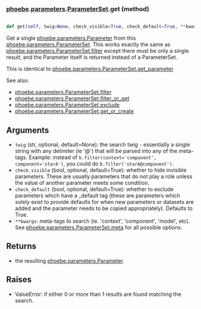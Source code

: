 ### [phoebe](phoebe.md).[parameters](phoebe.parameters.md).[ParameterSet](phoebe.parameters.ParameterSet.md).get (method)


```py

def get(self, twig=None, check_visible=True, check_default=True, **kwargs)

```



Get a single [phoebe.parameters.Parameter](phoebe.parameters.Parameter.md) from this
[phoebe.parameters.ParameterSet](phoebe.parameters.ParameterSet.md).  This works exactly the
same as [phoebe.parameters.ParameterSet.filter](phoebe.parameters.ParameterSet.filter.md) except there must be only
a single result, and the Parameter itself is returned instead of a
ParameterSet.

This is identical to [phoebe.parameters.ParameterSet.get_parameter](phoebe.parameters.ParameterSet.get_parameter.md)

See also:
* [phoebe.parameters.ParameterSet.filter](phoebe.parameters.ParameterSet.filter.md)
* [phoebe.parameters.ParameterSet.filter_or_get](phoebe.parameters.ParameterSet.filter_or_get.md)
* [phoebe.parameters.ParameterSet.exclude](phoebe.parameters.ParameterSet.exclude.md)
* [phoebe.parameters.ParameterSet.get_or_create](phoebe.parameters.ParameterSet.get_or_create.md)

Arguments
-----------
* `twig` (str, optional, default=None): the search twig - essentially a single
    string with any delimiter (ie '@') that will be parsed
    into any of the meta-tags.  Example: instead of
    `b.filter(context='component', component='starA')`, you
    could do `b.filter('starA@component')`.
* `check_visible` (bool, optional, default=True): whether to hide invisible
    parameters.  These are usually parameters that do not
    play a role unless the value of another parameter meets
    some condition.
* `check_default` (bool, optional, default=True): whether to exclude parameters which
    have a _default tag (these are parameters which solely exist
    to provide defaults for when new parameters or datasets are
    added and the parameter needs to be copied appropriately).
    Defaults to True.
* `**kwargs`:  meta-tags to search (ie. 'context', 'component',
    'model', etc).  See [phoebe.parameters.ParameterSet.meta](phoebe.parameters.ParameterSet.meta.md)
    for all possible options.

Returns
--------
* the resulting [phoebe.parameters.Parameter](phoebe.parameters.Parameter.md).

Raises
-------
* ValueError: if either 0 or more than 1 results are found
    matching the search.

